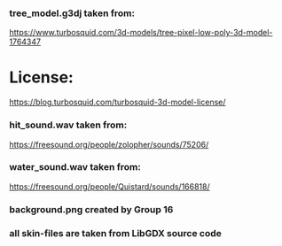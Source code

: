 ### tree_model.g3dj taken from:
https://www.turbosquid.com/3d-models/tree-pixel-low-poly-3d-model-1764347

# License:
https://blog.turbosquid.com/turbosquid-3d-model-license/



### hit_sound.wav taken from:
https://freesound.org/people/zolopher/sounds/75206/



### water_sound.wav taken from:
https://freesound.org/people/Quistard/sounds/166818/



### background.png created by Group 16
### all skin-files are taken from LibGDX source code